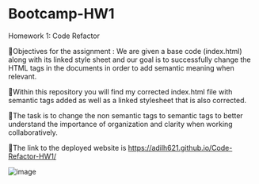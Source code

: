 # Bootcamp-HW1
Homework 1: Code Refactor

🌟Objectives for the assignment : We are given a base code (index.html) along with its linked style sheet and our 
goal is to successfully change the HTML tags in the documents in order to add semantic meaning when relevant.

🌟Within this repository you will find my corrected index.html file with semantic tags added as well as a linked
stylesheet that is also corrected.

🌟The task is to change the non semantic tags to semantic tags to better understand the importance of organization and clarity when working collaboratively. 

🌟The link to the deployed website is https://adilh621.github.io/Code-Refactor-HW1/ 

![image](https://user-images.githubusercontent.com/36384770/90193999-327a5e00-dd94-11ea-875a-5614f978b7fd.png)
